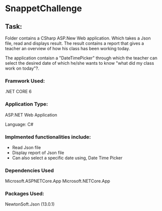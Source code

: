 # SnappetChallenge

## Task:
Folder contains a CSharp ASP.New Web application. Which takes a Json file, read and displays result.
The result contains a report that gives a teacher an overview of how his class has been working today. 

The application contaisn a "DateTimePicker" through which the teacher can select the desired date of which he/she wants to know
"what did my class work on today"?.


### Framwork Used:
.NET CORE 6

### Application Type:
ASP.NET Web Application

Language:
C#

### Implmented functionalities include:
- Read Json file
- Display report of Json file
- Can also select a specific date using, Date Time Picker 

### Dependencies Used
Microsoft.ASPNETCore.App
Microsoft.NETCore.App

### Packages Used: 
NewtonSoft.Json (13.0.1)


